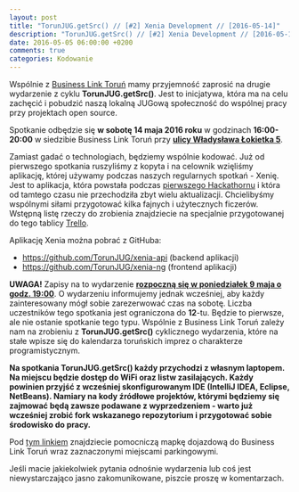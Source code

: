 ```yaml
---
layout: post
title: "TorunJUG.getSrc() // [#2] Xenia Development // [2016-05-14]"
description: "TorunJUG.getSrc() // [#2] Xenia Development // [2016-05-14]"
date: 2016-05-05 06:00:00 +0200
comments: true
categories: Kodowanie
---
```

Wspólnie z <a href="http://blpoland.com/torun/" target="_blank">Business Link Toruń</a> mamy przyjemność zaprosić na drugie wydarzenie z cyklu **TorunJUG.getSrc()**. Jest to inicjatywa, która ma na celu zachęcić i pobudzić naszą lokalną JUGową społeczność do wspólnej pracy przy projektach open source.

Spotkanie odbędzie się **w sobotę 14 maja 2016 roku** w godzinach **16:00-20:00** w siedzibie Business Link Toruń przy <a href="https://maps.google.com/maps?f=q&hl=en&q=ul.+W%C5%82adys%C5%82awa+%C5%81okietka+5%2C+Torun%2C+pl" target="_blank"><span class="glyphicon glyphicon-map-marker"></span><strong>ulicy Władysława Łokietka 5</strong></a>.

Zamiast gadać o technologiach, będziemy wspólnie kodować. Już od pierwszego spotkania ruszyliśmy z kopyta i na celownik wzięliśmy aplikację, której używamy podczas naszych regularnych spotkań - Xenię. Jest to aplikacja, która powstała podczas <a href="{{ root_url }}/news/2014/09/07/podsumowanie-pierwszego-hackathornu/">pierwszego Hackathornu</a> i która od tamtego czasu nie przechodziła zbyt wielu aktualizacji. Chcielibyśmy wspólnymi siłami przygotować kilka fajnych i użytecznych ficzerów. Wstępną listę rzeczy do zrobienia znajdziecie na specjalnie przygotowanej do tego tablicy <a href="https://trello.com/invite/b/LicUDCaH/7ec11017d8c4148473e554d05e63ffc5/xenia-development" target="_blank">Trello</a>. <!-- more -->

Aplikację Xenia można pobrać z GitHuba:

* https://github.com/TorunJUG/xenia-api (backend aplikacji)
* https://github.com/TorunJUG/xenia-ng (frontend aplikacji)

**UWAGA!** Zapisy na to wydarzenie <strong><a href="http://www.meetup.com/Torun-JUG/events/230666233/" target="_blank">rozpoczną się w poniedziałek 9 maja o godz. 19:00</a></strong>. O wydarzeniu informujemy jednak wcześniej, aby każdy zainteresowany mógł sobie zarezerwować czas na sobotę. Liczba uczestników tego spotkania jest ograniczona do **12**-tu. Będzie to pierwsze, ale nie ostanie spotkanie tego typu. Wspólnie z Business Link Toruń zależy nam na zrobieniu z **TorunJUG.getSrc()** cyklicznego wydarzenia, które na stałe wpisze się do kalendarza toruńskich imprez o charakterze programistycznym.

**Na spotkania TorunJUG.getSrc() każdy przychodzi z własnym laptopem. Na miejscu będzie dostęp do WiFi oraz listw zasilających. Każdy powinien przyjść z wcześniej skonfigurowanym IDE (IntelliJ IDEA, Eclipse, NetBeans). Namiary na kody źródłowe projektów, którymi będziemy się zajmować będą zawsze podawane z wyprzedzeniem - warto już wcześniej zrobić fork wskazanego repozytorium i przygotować sobie środowisko do pracy.**

Pod <a href="http://i.imgur.com/sgTdx5H.png" target="_blank">tym linkiem</a> znajdziecie pomocniczą mapkę dojazdową do Business Link Toruń wraz zaznaczonymi miejscami parkingowymi.

Jeśli macie jakiekolwiek pytania odnośnie wydarzenia lub coś jest niewystarczająco jasno zakomunikowane, piszcie proszę w komentarzach.